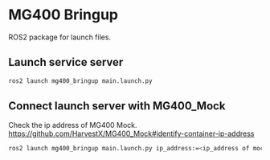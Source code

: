 # MG400 Bringup
ROS2 package for launch files.

## Launch service server
```bash
ros2 launch mg400_bringup main.launch.py
```

## Connect launch server with MG400_Mock

Check the ip address of MG400 Mock.
https://github.com/HarvestX/MG400_Mock#identify-container-ip-address

```bash
ros2 launch mg400_bringup main.launch.py ip_address:=<ip_address of mock>
```

